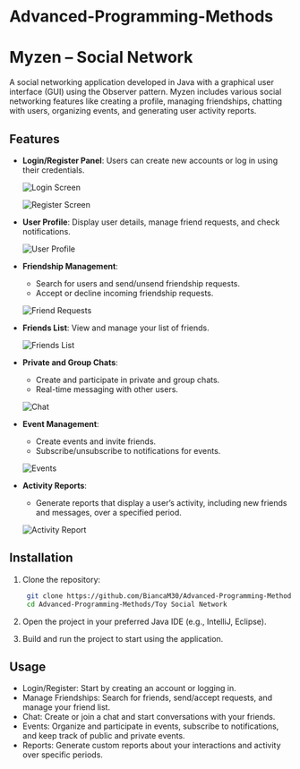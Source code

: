 # Advanced-Programming-Methods
# Myzen – Social Network

A social networking application developed in Java with a graphical user interface (GUI) using the Observer pattern. Myzen includes various social networking features like creating a profile, managing friendships, chatting with users, organizing events, and generating user activity reports.

## Features

- **Login/Register Panel**: Users can create new accounts or log in using their credentials.
  
  ![Login Screen](./images/login.png)

  ![Register Screen](./images/create_user.png)

- **User Profile**: Display user details, manage friend requests, and check notifications.

  ![User Profile](./images/user_profile.png)

- **Friendship Management**: 
  - Search for users and send/unsend friendship requests.
  - Accept or decline incoming friendship requests.
  
  ![Friend Requests](./images/friends_request.png)

- **Friends List**: View and manage your list of friends.

  ![Friends List](./images/friends_list.png)

- **Private and Group Chats**: 
  - Create and participate in private and group chats.
  - Real-time messaging with other users.
  
  ![Chat](./images/chat.png)

- **Event Management**: 
  - Create events and invite friends.
  - Subscribe/unsubscribe to notifications for events.
  
  ![Events](./images/events.png)

- **Activity Reports**: 
  - Generate reports that display a user’s activity, including new friends and messages, over a specified period.
  
  ![Activity Report](./images/activity_report.png)

## Installation

1. Clone the repository:

   ```bash
    git clone https://github.com/BiancaM30/Advanced-Programming-Methods.git
    cd Advanced-Programming-Methods/Toy Social Network

2. Open the project in your preferred Java IDE (e.g., IntelliJ, Eclipse).

3. Build and run the project to start using the application.

## Usage
  - Login/Register: Start by creating an account or logging in.
  - Manage Friendships: Search for friends, send/accept requests, and manage your friend list.
  - Chat: Create or join a chat and start conversations with your friends.
  - Events: Organize and participate in events, subscribe to notifications, and keep track of public and private events.
  - Reports: Generate custom reports about your interactions and activity over specific periods.


